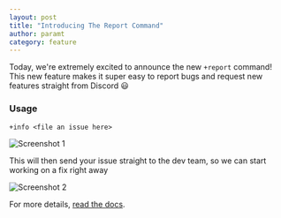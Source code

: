 ```yaml
---
layout: post
title: "Introducing The Report Command"
author: paramt
category: feature
---
```


Today, we're extremely excited to announce the new `+report` command! 
This new feature makes it super easy to report bugs and request new features straight from Discord :smiley: 

### Usage

```
+info <file an issue here>
```

![Screenshot 1](https://user-images.githubusercontent.com/23563074/58676716-3d7bd680-8327-11e9-88a2-007bf3f34e0e.png)

This will then send your issue straight to the dev team, so we can start working on a fix right away

![Screenshot 2](https://user-images.githubusercontent.com/23563074/58676911-f9d59c80-8327-11e9-90e4-12cdd555b008.png)


For more details, [read the docs](../commands.md#help).
